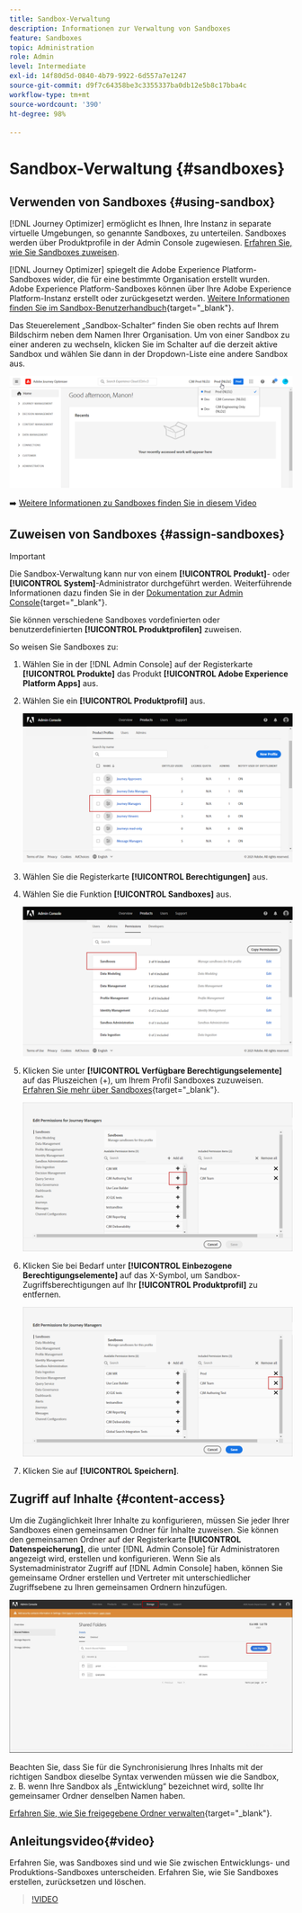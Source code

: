 ```yaml
---
title: Sandbox-Verwaltung
description: Informationen zur Verwaltung von Sandboxes
feature: Sandboxes
topic: Administration
role: Admin
level: Intermediate
exl-id: 14f80d5d-0840-4b79-9922-6d557a7e1247
source-git-commit: d9f7c64358be3c3355337ba0db12e5b8c17bba4c
workflow-type: tm+mt
source-wordcount: '390'
ht-degree: 98%

---
```


# Sandbox-Verwaltung {#sandboxes}

## Verwenden von Sandboxes {#using-sandbox}

[!DNL Journey Optimizer] ermöglicht es Ihnen, Ihre Instanz in separate virtuelle Umgebungen, so genannte Sandboxes, zu unterteilen.
Sandboxes werden über Produktprofile in der Admin Console zugewiesen. [Erfahren Sie, wie Sie Sandboxes zuweisen](permissions.md#create-product-profile).

[!DNL Journey Optimizer] spiegelt die Adobe Experience Platform-Sandboxes wider, die für eine bestimmte Organisation erstellt wurden.
Adobe Experience Platform-Sandboxes können über Ihre Adobe Experience Platform-Instanz erstellt oder zurückgesetzt werden. [Weitere Informationen finden Sie im Sandbox-Benutzerhandbuch](https://experienceleague.adobe.com/docs/experience-platform/sandbox/ui/user-guide.html?lang=de){target=&quot;_blank&quot;}.

Das Steuerelement „Sandbox-Schalter“ finden Sie oben rechts auf Ihrem Bildschirm neben dem Namen Ihrer Organisation. Um von einer Sandbox zu einer anderen zu wechseln, klicken Sie im Schalter auf die derzeit aktive Sandbox und wählen Sie dann in der Dropdown-Liste eine andere Sandbox aus.

![](assets/sandbox_5.png)

➡️ [Weitere Informationen zu Sandboxes finden Sie in diesem Video](#video)

## Zuweisen von Sandboxes {#assign-sandboxes}

>[!IMPORTANT]
>
> Die Sandbox-Verwaltung kann nur von einem **[!UICONTROL Produkt]**- oder **[!UICONTROL System]**-Administrator durchgeführt werden. Weiterführende Informationen dazu finden Sie in der [Dokumentation zur Admin Console](https://helpx.adobe.com/de/enterprise/admin-guide.html/enterprise/using/admin-roles.ug.html){target=&quot;_blank&quot;}.

Sie können verschiedene Sandboxes vordefinierten oder benutzerdefinierten **[!UICONTROL Produktprofilen]** zuweisen.

So weisen Sie Sandboxes zu:

1. Wählen Sie in der [!DNL Admin Console] auf der Registerkarte **[!UICONTROL Produkte]** das Produkt **[!UICONTROL Adobe Experience Platform Apps]** aus.

1. Wählen Sie ein **[!UICONTROL Produktprofil]** aus.

   ![](assets/sandbox_1.png)

1. Wählen Sie die Registerkarte **[!UICONTROL Berechtigungen]** aus.

1. Wählen Sie die Funktion **[!UICONTROL Sandboxes]** aus.

   ![](assets/sandbox_2.png)

1. Klicken Sie unter **[!UICONTROL Verfügbare Berechtigungselemente]** auf das Pluszeichen (+), um Ihrem Profil Sandboxes zuzuweisen. [Erfahren Sie mehr über Sandboxes](https://experienceleague.adobe.com/docs/experience-platform/sandbox/home.html?lang=de){target=&quot;_blank&quot;}.

   ![](assets/sandbox_3.png)

1. Klicken Sie bei Bedarf unter **[!UICONTROL Einbezogene Berechtigungselemente]** auf das X-Symbol, um Sandbox-Zugriffsberechtigungen auf Ihr **[!UICONTROL Produktprofil]** zu entfernen.

   ![](assets/sandbox_4.png)

1. Klicken Sie auf **[!UICONTROL Speichern]**.

## Zugriff auf Inhalte {#content-access}

Um die Zugänglichkeit Ihrer Inhalte zu konfigurieren, müssen Sie jeder Ihrer Sandboxes einen gemeinsamen Ordner für Inhalte zuweisen. Sie können den gemeinsamen Ordner auf der Registerkarte **[!UICONTROL Datenspeicherung]**, die unter [!DNL Admin Console] für Administratoren angezeigt wird, erstellen und konfigurieren. Wenn Sie als Systemadministrator Zugriff auf [!DNL Admin Console] haben, können Sie gemeinsame Ordner erstellen und Vertreter mit unterschiedlicher Zugriffsebene zu Ihren gemeinsamen Ordnern hinzufügen.

![](assets/do-not-localize/content_access.png)

Beachten Sie, dass Sie für die Synchronisierung Ihres Inhalts mit der richtigen Sandbox dieselbe Syntax verwenden müssen wie die Sandbox, z. B. wenn Ihre Sandbox als „Entwicklung“ bezeichnet wird, sollte Ihr gemeinsamer Ordner denselben Namen haben.

[Erfahren Sie, wie Sie freigegebene Ordner verwalten](https://helpx.adobe.com/de/enterprise/admin-guide.html/enterprise/using/manage-adobe-storage.ug.html){target=&quot;_blank&quot;}.

## Anleitungsvideo{#video}

Erfahren Sie, was Sandboxes sind und wie Sie zwischen Entwicklungs- und Produktions-Sandboxes unterscheiden. Erfahren Sie, wie Sie Sandboxes erstellen, zurücksetzen und löschen.

>[!VIDEO](https://video.tv.adobe.com/v/334355?quality=12)
